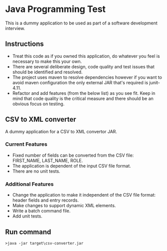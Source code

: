 Java Programming Test
========

This is a dummy application to be used as part of a software development interview.

Instructions
--------

* Treat this code as if you owned this application, do whatever you feel is necessary to make this your own.
* There are several deliberate design, code quality and test issues that should be identified and resolved.
* The project uses maven to resolve dependencies however if you want to avoid maven configuration the only external JAR that's required is junit-4.11.
* Refactor and add features (from the below list) as you see fit. Keep in mind that code quality is the critical measure and there should be an obvious focus on testing.


CSV to XML converter
--------

A dummy application for a CSV to XML convertor JAR.

### Current Features

* Fixed number of fields can be converted from the CSV file: FIRST_NAME, LAST_NAME, ROLE.
* The application is dependent of the input CSV file format.
* There are no unit tests.


### Additional Features

* Change the application to make it independent of the CSV file format: header fields and entry records.
* Make changes to support dynamic XML elements.
* Write a batch command file.
* Add unit tests.

## Run command
``` >java -jar target\csv-converter.jar ```